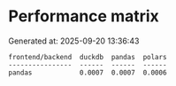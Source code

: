 # Performance matrix

Generated at: 2025-09-20 13:36:43

```text
frontend/backend  duckdb  pandas  polars
----------------  ------  ------  ------
pandas            0.0007  0.0007  0.0006
```

